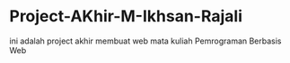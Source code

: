 # Project-AKhir-M-Ikhsan-Rajali
ini adalah project akhir membuat web mata kuliah Pemrograman Berbasis Web
